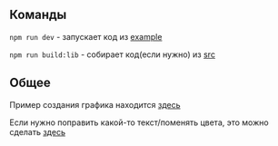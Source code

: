 ## Команды

`npm run dev` - запускает код из [example](/example/index.ts)

`npm run build:lib` - собирает код(если нужно) из [src](/src)

## Общее

Пример создания графика находится [здесь](/example)

Если нужно поправить какой-то текст/поменять цвета, это можно сделать [здесь](/src/qwikStart.ts)
